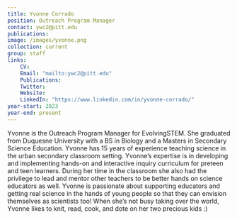 ```yaml
---
title: Yvonne Corrado
position: Outreach Program Manager
contact: ywc2@pitt.edu
publications: 
image: /images/yvonne.png
collection: current
group: staff
links:
    CV:
    Email: "mailto:ywc2@pitt.edu"
    Publications: 
    Twitter: 
    Website: 
    LinkedIn: "https://www.linkedin.com/in/yvonne-corrado/"
year-start: 2023
year-end: present
---
```

Yvonne is the Outreach Program Manager for EvolvingSTEM.  She graduated from Duquesne University with a BS in Biology and a Masters in Secondary Science Education.   Yvonne has 15 years of experience teaching science in the urban secondary classroom setting.  Yvonne’s expertise is in developing and implementing hands-on and interactive inquiry curriculum for preteen and teen learners.   During her time in the classroom she also had the privilege to lead and mentor other teachers to be better hands on science educators as well.  Yvonne is passionate about supporting educators and getting real science in the hands of young people so that they can envision themselves as scientists too!  When she’s not busy taking over the world, Yvonne likes to knit, read, cook, and dote on her two precious kids :)
